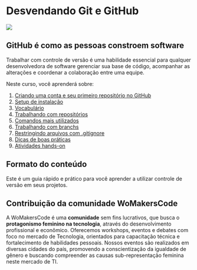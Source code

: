 # Desvendando Git e GitHub

![](https://raw.githubusercontent.com/WoMakersCode/git-e-github/master/.gitbook/assets/screen-shot-2018-09-22-at-20.22.57.png)

##  **GitHub** é como as pessoas constroem software

Trabalhar com controle de versão é uma habilidade essencial para qualquer desenvolvedora de software gerenciar sua base de código, acompanhar as alterações e coordenar a colaboração entre uma equipe.

Neste curso, você aprenderá sobre:

1. [Criando uma conta e seu primeiro repositório no GitHub](setup.md)
2. [Setup de instalação](setup-de-instalacao.md)
3. [Vocabulário](conceitos-e-vocabulario-do-git.md)
4. [Trabalhando com repositórios](criando-um-repositorio.md)
5. [Comandos mais utilizados](comandos-mais-utilizados.md)
6. [Trabalhando com branchs](#)
7. [Restringindo arquivos com .gitignore](o-que-e-o-gitignore.md)
8. [Dicas de boas práticas](dicas-de-boas-praticas.md)
9. [Atividades hands-on](#)


## **Formato do conteúdo**
Este é um guia rápido e prático para você aprender a utilizar controle de versão em seus projetos.

## **Contribuição da comunidade WoMakersCode**

A WoMakersCode é uma **comunidade** sem fins lucrativos, que busca o **protagonismo feminino na tecnologia**, através do desenvolvimento profissional e econômico. Oferecemos workshops, eventos e debates com foco no mercado de Tecnologia, orientados para capacitação técnica e fortalecimento de habilidades pessoais. Nossos eventos são realizados em diversas cidades do país, promovendo a conscientização da igualdade de gênero e buscando compreender as causas sub-representação feminina neste mercado de TI.
